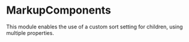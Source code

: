 # MarkupComponents

This module enables the use of a custom sort setting for children, using multiple properties.